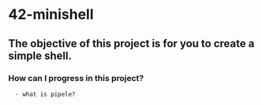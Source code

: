 # 42-minishell
The objective of this project is for you to create a simple shell.
----------------------------------------------------------

### How can I progress in this project? ###
```
  - what is pipele?
```

